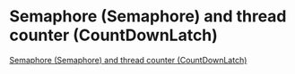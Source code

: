 # Semaphore (Semaphore) and thread counter (CountDownLatch)
[Semaphore (Semaphore) and thread counter (CountDownLatch)](https://aiwithcloud.com/2022/09/15/semaphore_semaphore_and_thread_counter_countdownlatch/)